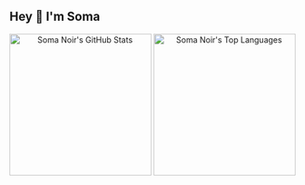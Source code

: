 ## Hey 👋 I'm Soma

<!--
**somanoir/somanoir** is a ✨ _special_ ✨ repository because its `README.md` (this file) appears on your GitHub profile.

Here are some ideas to get you started:

- 🔭 I’m currently working on ...
- 🌱 I’m currently learning ...
- 👯 I’m looking to collaborate on ...
- 🤔 I’m looking for help with ...
- 💬 Ask me about ...
- 📫 How to reach me: ...
- 😄 Pronouns: ...
- ⚡ Fun fact: ...
-->

<div align="center">
  <img alt="Soma Noir's GitHub Stats" height="250" src="https://github-readme-stats-delta-seven.vercel.app/api?username=somanoir&theme=panda&bg_color=00000000&hide=issues,contribs&show=prs_merged&show_icons=true&hide_rank=true&include_all_commits=true" />
  <img alt="Soma Noir's Top Languages" height="250" src="https://github-readme-stats-delta-seven.vercel.app/api/top-langs/??username=somanoir&theme=panda&bg_color=00000000&layout=compact" />
</div>
